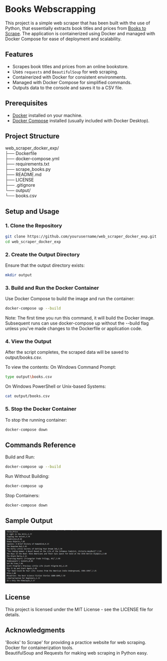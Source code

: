 # Books Webscrapping

This project is a simple web scraper that has been built with the use of Python, that essentially extracts book titles and prices from [Books to Scrape](http://books.toscrape.com/). The application is containerized using Docker and managed with Docker Compose for ease of deployment and scalability.

## Features

- Scrapes book titles and prices from an online bookstore.
- Uses `requests` and `BeautifulSoup` for web scraping.
- Containerized with Docker for consistent environments.
- Managed with Docker Compose for simplified commands.
- Outputs data to the console and saves it to a CSV file.

## Prerequisites

- [Docker](https://www.docker.com/get-started) installed on your machine.
- [Docker Compose](https://docs.docker.com/compose/install/) installed (usually included with Docker Desktop).

## Project Structure

web_scraper_docker_exp/  
├── Dockerfile        
├── docker-compose.yml       
├── requirements.txt  
├── scrape_books.py           
├── README.md                
├── LICENSE              
├── .gitignore                
└── output/                   
    └── books.csv             


## Setup and Usage

### **1. Clone the Repository**

```bash
git clone https://github.com/yourusername/web_scraper_docker_exp.git
cd web_scraper_docker_exp
```

### **2. Create the Output Directory**
Ensure that the output directory exists:
```bash
mkdir output
```

### **3. Build and Run the Docker Container**
Use Docker Compose to build the image and run the container:
```bash
docker-compose up --build
```

Note: The first time you run this command, it will build the Docker image. Subsequent runs can use docker-compose up without the --build flag unless you've made changes to the Dockerfile or application code.

### **4. View the Output**
After the script completes, the scraped data will be saved to output/books.csv.

To view the contents:
On Windows Command Prompt:
```bash
type output\books.csv
```

On Windows PowerShell or Unix-based Systems:

```bash
cat output/books.csv
```

### **5. Stop the Docker Container**
To stop the running container:
```bash
docker-compose down
```

## Commands Reference
Build and Run:
```bash
docker-compose up --build
```

Run Without Building:
```bash
docker-compose up
```

Stop Containers:
```bash
docker-compose down
```

## Sample Output

![Sample Output](images/sample_output.png)

## License
This project is licensed under the MIT License - see the LICENSE file for details.

## Acknowledgments
'Books' to Scrape' for providing a practice website for web scraping.  
Docker for containerization tools.  
BeautifulSoup and Requests for making web scraping in Python easy.  